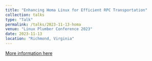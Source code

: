 ```yaml
---
title: "Enhancing Homa Linux for Efficient RPC Transportation"
collection: talks
type: "Talk"
permalink: /talks/2023-11-13-homa
venue: "Linux Plumber Conference 2023"
date: 2023-11-13
location: "Richmond, Virginia"
---
```


[More information here](https://lpc.events/event/17/contributions/1611/)
